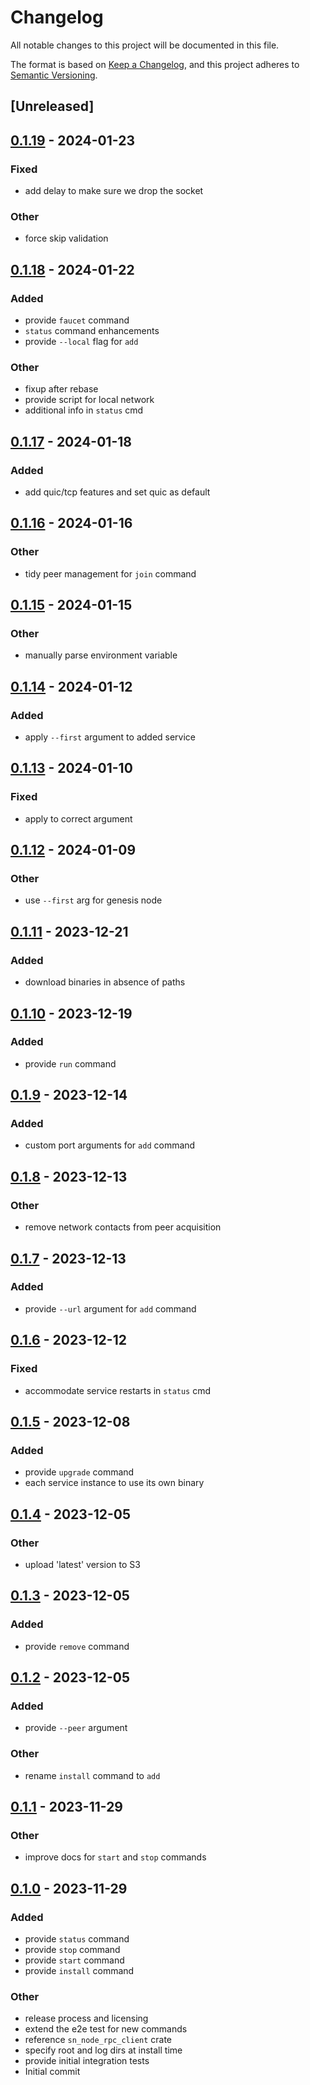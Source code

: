 # Changelog
All notable changes to this project will be documented in this file.

The format is based on [Keep a Changelog](https://keepachangelog.com/en/1.0.0/),
and this project adheres to [Semantic Versioning](https://semver.org/spec/v2.0.0.html).

## [Unreleased]

## [0.1.19](https://github.com/maidsafe/sn-node-manager/compare/v0.1.18...v0.1.19) - 2024-01-23

### Fixed
- add delay to make sure we drop the socket

### Other
- force skip validation

## [0.1.18](https://github.com/maidsafe/sn-node-manager/compare/v0.1.17...v0.1.18) - 2024-01-22

### Added
- provide `faucet` command
- `status` command enhancements
- provide `--local` flag for `add`

### Other
- fixup after rebase
- provide script for local network
- additional info in `status` cmd

## [0.1.17](https://github.com/maidsafe/sn-node-manager/compare/v0.1.16...v0.1.17) - 2024-01-18

### Added
- add quic/tcp features and set quic as default

## [0.1.16](https://github.com/maidsafe/sn-node-manager/compare/v0.1.15...v0.1.16) - 2024-01-16

### Other
- tidy peer management for `join` command

## [0.1.15](https://github.com/maidsafe/sn-node-manager/compare/v0.1.14...v0.1.15) - 2024-01-15

### Other
- manually parse environment variable

## [0.1.14](https://github.com/maidsafe/sn-node-manager/compare/v0.1.13...v0.1.14) - 2024-01-12

### Added
- apply `--first` argument to added service

## [0.1.13](https://github.com/maidsafe/sn-node-manager/compare/v0.1.12...v0.1.13) - 2024-01-10

### Fixed
- apply to correct argument

## [0.1.12](https://github.com/maidsafe/sn-node-manager/compare/v0.1.11...v0.1.12) - 2024-01-09

### Other
- use `--first` arg for genesis node

## [0.1.11](https://github.com/maidsafe/sn-node-manager/compare/v0.1.10...v0.1.11) - 2023-12-21

### Added
- download binaries in absence of paths

## [0.1.10](https://github.com/maidsafe/sn-node-manager/compare/v0.1.9...v0.1.10) - 2023-12-19

### Added
- provide `run` command

## [0.1.9](https://github.com/maidsafe/sn-node-manager/compare/v0.1.8...v0.1.9) - 2023-12-14

### Added
- custom port arguments for `add` command

## [0.1.8](https://github.com/maidsafe/sn-node-manager/compare/v0.1.7...v0.1.8) - 2023-12-13

### Other
- remove network contacts from peer acquisition

## [0.1.7](https://github.com/maidsafe/sn-node-manager/compare/v0.1.6...v0.1.7) - 2023-12-13

### Added
- provide `--url` argument for `add` command

## [0.1.6](https://github.com/maidsafe/sn-node-manager/compare/v0.1.5...v0.1.6) - 2023-12-12

### Fixed
- accommodate service restarts in `status` cmd

## [0.1.5](https://github.com/maidsafe/sn-node-manager/compare/v0.1.4...v0.1.5) - 2023-12-08

### Added
- provide `upgrade` command
- each service instance to use its own binary

## [0.1.4](https://github.com/maidsafe/sn-node-manager/compare/v0.1.3...v0.1.4) - 2023-12-05

### Other
- upload 'latest' version to S3

## [0.1.3](https://github.com/maidsafe/sn-node-manager/compare/v0.1.2...v0.1.3) - 2023-12-05

### Added
- provide `remove` command

## [0.1.2](https://github.com/maidsafe/sn-node-manager/compare/v0.1.1...v0.1.2) - 2023-12-05

### Added
- provide `--peer` argument

### Other
- rename `install` command to `add`

## [0.1.1](https://github.com/maidsafe/sn-node-manager/compare/v0.1.0...v0.1.1) - 2023-11-29

### Other
- improve docs for `start` and `stop` commands

## [0.1.0](https://github.com/maidsafe/sn-node-manager/releases/tag/v0.1.0) - 2023-11-29

### Added
- provide `status` command
- provide `stop` command
- provide `start` command
- provide `install` command

### Other
- release process and licensing
- extend the e2e test for new commands
- reference `sn_node_rpc_client` crate
- specify root and log dirs at install time
- provide initial integration tests
- Initial commit
